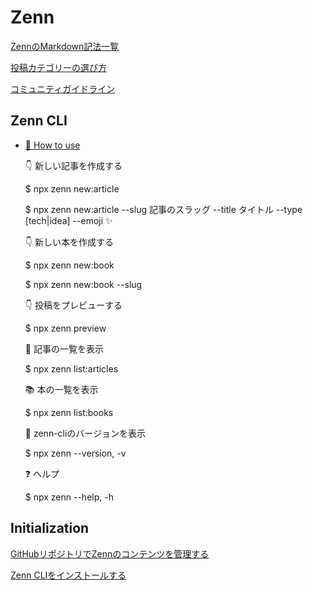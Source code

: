 # Zenn

[ZennのMarkdown記法一覧](https://zenn.dev/zenn/articles/markdown-guide)

[投稿カテゴリーの選び方](https://zenn.dev/tech-or-idea)

[コミュニティガイドライン](https://zenn.dev/guideline)

## Zenn CLI

* [📘 How to use](https://zenn.dev/zenn/articles/zenn-cli-guide)

  👇  新しい記事を作成する

  $ npx zenn new:article

  $ npx zenn new:article --slug 記事のスラッグ --title タイトル --type [tech|idea] --emoji ✨

  👇  新しい本を作成する

  $ npx zenn new:book

  $ npx zenn new:book --slug

  👇  投稿をプレビューする

  $ npx zenn preview

  📄  記事の一覧を表示

  $ npx zenn list:articles

  📚  本の一覧を表示

  $ npx zenn list:books

  🎈  zenn-cliのバージョンを表示

  $ npx zenn --version, -v

  ❓  ヘルプ

  $ npx zenn --help, -h

## Initialization

[GitHubリポジトリでZennのコンテンツを管理する](https://zenn.dev/zenn/articles/connect-to-github)

[Zenn CLIをインストールする](https://zenn.dev/zenn/articles/install-zenn-cli)
